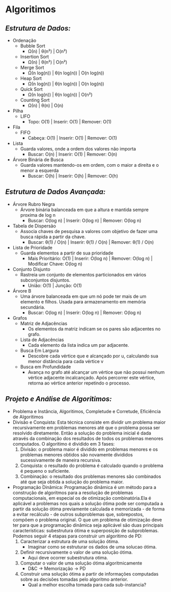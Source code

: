
# Algoritimos

## *Estrutura de Dados:*

* Ordenação
  * Bubble Sort
    * Ω(n) | θ(n²) | O(n²)
  * Insertion Sort
    * Ω(n) | θ(n²) | O(n²)
  * Merge Sort
    * Ω(n log(n)) |  θ(n log(n)) | O(n log(n))
  * Heap Sort
    * Ω(n log(n)) | θ(n log(n)) | O(n log(n))
  * Quick Sort
    * Ω(n log(n)) | θ(n log(n)) | O(n²)
  * Counting Sort
    * Ω(n) | θ(n) | O(n)
* Pilha
  * LIFO
    * Topo: O(1) | Inserir: O(1) | Remover: O(1)
* Fila
  * FIFO
    * Cabeça: O(1) | Inserir: O(1) | Remover: O(1)
* Lista
  * Guarda valores, onde a ordem dos valores não importa
    * Buscar: O(n) | Inserir: O(1) | Remover: O(n)
* Árvore Binária de Busca
  * Guarda valores mantendo-os em ordem, com o maior a direita e o menor a esquerda
    * Buscar: O(h) | Inserir: O(h) | Remover: O(h)

## *Estrutura de Dados Avançada:*

* Árvore Rubro Negra
  * Árvore binária balanceada em que a altura e mantida sempre proxima de log n
    * Buscar: O(log n) | Inserir: O(log n) | Remover: O(log n)
* Tabela de Dispersão
  * Associa chaves de pesquisa a valores com objetivo de fazer uma busca rápida a partir da chave.
    * Buscar: θ(1) / O(n) | Inserir: θ(1) / O(n) | Remover: θ(1) / O(n)
* Lista de Prioridade
  * Guarda elementos a partir de sua prioridade
    * Mais Prioritário: O(1) | Inserir: O(log n) | Remover: O(log n) | Modificar Chave: O(log n)
* Conjunto Disjunto
  * Rastreia um conjunto de elementos particionados em vários subconjuntos disjuntos.
    * União: O(1) | Junção: O(1)
* Árvore B
  * Uma árvore balanceada em que um nó pode ter mais de um elemento e filhos. Usada para armazenamento em memória secundária.
    * Buscar: O(log n) | Inserir: O(log n) | Remover: O(log n)
* Grafos
  * Matriz de Adjacências
    * Os elementos da matriz indicam se os pares são adjacentes no grafo.
  * Lista de Adjacências
    * Cada elemento da lista indica um par adjacente.
  * Busca Em Largura
    * Descobre cada vértice que e alcançado por u, calculando sua menor distância para cada vértice v
  * Busca em Profundidade
    * Avança no grafo até alcançar um vértice que não possui nenhum vértice adjacente incalcançado. Após percorrer este vértice, retorna ao vértice anterior repetindo o processo.

## *Projeto e Análise de Algoritimos:*

* Problema e Instância, Algoritimos, Completude e Corretude, Eficiência de Algoritimos
* Divisão e Conquista: Esta técnica consiste em dividir um problema maior recursivamente em problemas menores até que o problema possa ser resolvido diretamente. Então a solução do problema inicial é dada através da combinação dos resultados de todos os problemas menores computados. O algoritimo é dividido em 3 fases:
    1. Divisão: o problema maior é dividido em problemas menores e os problemas menores obtidos são novamente divididos sucessivamente de maneira recursiva.
    2. Conquista: o resultado do problema é calculado quando o problema é pequeno o suficiente.
    3. Combinação: o resultado dos problemas menores são combinados até que seja obtida a solução do problema maior.
* Programação Dinâmica: Programação dinâmica é um método para a construção de algoritmos para a resolução de problemas computacionais, em especial os de otimização combinatória.Ela é aplicável a problemas nos quais a solução ótima pode ser computada a partir da solução ótima previamente calculada e memorizada - de forma a evitar recálculo - de outros subproblemas que, sobrepostos, compõem o problema original. O que um problema de otimização deve ter para que a programação dinâmica seja aplicável são duas principais características: subestrutura ótima e superposição de subproblemas. Podemos seguir 4 etapas para construir um algoritimo de PD:
    1. Caracterizar a estrutura de uma solução ótima.
        * Imaginar como se estruturar os dados de uma solucao ótima.
    2. Definir recursivamente o valor de uma solução ótima.
        * Aqui deve ocorrer subestrutura otima.
    3. Computar o valor de uma solução ótima algoritmicamente
        * D&C -> Memorização -> PD
    4. Construir uma solução ótima a partir de informações computadas sobre as decisões tomadas pelo algoritmo anterior.
        * Qual a melhor escolha tomada para cada sub-instancia?
